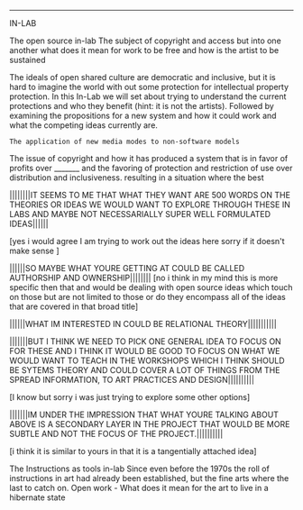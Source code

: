 -----------
IN-LAB

The open source in-lab
	The subject of copyright and access but into one another what does it mean for work to be free and how is the artist to be sustained 
	
The ideals of open shared culture are democratic and inclusive, but it is hard to imagine the world with out some protection for intellectual property protection. In this In-Lab we will set about trying to understand the current protections and who they benefit (hint: it is not the artists). Followed by examining the propositions for a new system and how it could work and what the competing ideas currently are. 

	
	The application of new media modes to non-software models 









The issue of copyright and how it has produced a system that is in favor of profits over _______ and the favoring of protection and restriction of use over distribution and inclusiveness. resulting in a situation where the best 


||||||||IT SEEMS TO ME THAT WHAT THEY WANT ARE 500 WORDS ON THE THEORIES OR IDEAS WE WOULD WANT TO EXPLORE THROUGH THESE IN LABS AND MAYBE NOT NECESSARIALLY SUPER WELL FORMULATED IDEAS||||||

[yes i would agree I am trying to work out the ideas here sorry if it doesn't make sense ]

||||||SO MAYBE WHAT YOURE GETTING AT COULD BE CALLED AUTHORSHIP AND OWNERSHIP||||||||
[no i think in my mind this is more specific then that and would be dealing with open source ideas which touch on those but are not limited to those or do they encompass all of the ideas that are covered in that broad title]

||||||WHAT IM INTERESTED IN COULD BE RELATIONAL THEORY|||||||||||


|||||||BUT I THINK WE NEED TO PICK ONE GENERAL IDEA TO FOCUS ON FOR THESE AND I THINK IT WOULD BE GOOD TO FOCUS ON WHAT WE WOULD WANT TO TEACH IN THE WORKSHOPS WHICH I THINK SHOULD BE SYTEMS THEORY AND COULD COVER A LOT OF THINGS FROM THE SPREAD INFORMATION, TO ART PRACTICES AND DESIGN||||||||||

[I know but sorry i was just trying to explore some other options]


|||||||IM UNDER THE IMPRESSION THAT WHAT YOURE TALKING ABOUT ABOVE IS A SECONDARY LAYER IN THE PROJECT THAT WOULD BE MORE SUBTLE AND NOT THE FOCUS OF THE PROJECT.||||||||||

[i think it is similar to yours in that it is a tangentially attached idea]












The Instructions as tools in-lab
	Since even before the 1970s the roll of instructions in art had already been established, but the fine arts where the last to catch on. 
	Open work - 
	What does it mean for the art to live in a hibernate state
	




